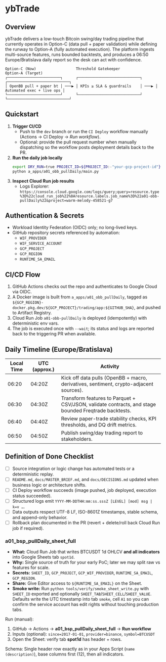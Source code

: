 # ybTrade

## Overview
ybTrade delivers a low-touch Bitcoin swing/day trading pipeline that currently operates in Option-C (data pull + paper validation) while defining the runway to Option-A (fully automated execution). The platform ingests multi-source features, runs bounded backtests, and produces a 06:50 Europe/Bratislava daily report so the desk can act with confidence.

```
Option-C (Now)                  Threshold Gatekeeper                  Option-A (Target)
┌────────────────────────┐      ┌────────────────────────────┐      ┌────────────────────────────┐
│ OpenBB pull + paper bt │ ───▶ │ KPIs ≥ SLA & guardrails    │ ───▶ │ Automated exec + live ops │
└────────────────────────┘      └────────────────────────────┘      └────────────────────────────┘
```

## Quickstart
1. **Trigger CI/CD**
   - Push to the `dev` branch or run the `CI Deploy` workflow manually (Actions → CI Deploy → _Run workflow_).
   - Optional: provide the pull request number when manually dispatching so the workflow posts deployment details back to the PR.
2. **Run the daily job locally**
   ```bash
   export DRY_RUN=true PROJECT_ID=${PROJECT_ID:-"your-gcp-project-id"}
   python a_apps/a01_obb_pullDaily/main.py
   ```
3. **Inspect Cloud Run job results**
   - Logs Explorer: `https://console.cloud.google.com/logs/query;query=resource.type%3D%22cloud_run_job%22%0Aresource.labels.job_name%3D%22a01-obb-pullDaily%22&project=warm-melody-458521-g7`

## Authentication & Secrets
- Workload Identity Federation (OIDC) only; no long-lived keys.
- GitHub repository secrets referenced by automation:
  - `WIF_PROVIDER`
  - `WIF_SERVICE_ACCOUNT`
  - `GCP_PROJECT`
  - `GCP_REGION`
  - `RUNTIME_SA_EMAIL`

## CI/CD Flow
1. GitHub Actions checks out the repo and authenticates to Google Cloud via OIDC.
2. A Docker image is built from `a_apps/a01_obb_pullDaily`, tagged as `${GCP_REGION}-docker.pkg.dev/${GCP_PROJECT}/trading/app:${GITHUB_SHA}`, and pushed to Artifact Registry.
3. Cloud Run Job `a01-obb-pullDaily` is deployed (idempotently) with deterministic env vars.
4. The job is executed once with `--wait`; its status and logs are reported back to the triggering PR when available.

## Daily Timeline (Europe/Bratislava)
| Local Time | UTC (approx.) | Activity |
|------------|----------------|----------|
| 06:20      | 04:20Z         | Kick off data pulls (OpenBB + macro, derivatives, sentiment, crypto-adjacent sources). |
| 06:30      | 04:30Z         | Transform features to Parquet + CSV/JSON, validate contracts, and stage bounded Freqtrade backtests. |
| 06:40      | 04:40Z         | Review paper-trade stability checks, KPI thresholds, and DQ drift metrics. |
| 06:50      | 04:50Z         | Publish swing/day trading report to stakeholders. |

## Definition of Done Checklist
- [ ] Source integration or logic change has automated tests or a deterministic replay.
- [ ] `README.md`, `docs/MASTER_BRIEF.md`, and `docs/DECISIONS.md` updated when business logic or architecture shifts.
- [ ] CI Deploy workflow succeeds (image pushed, job deployed, execution status succeeded).
- [ ] Structured logs emit `YYYY-MM-DDTHH:mm:ss.sssZ [LEVEL] [mod] msg | k=v …`.
- [ ] Data outputs respect UTF-8 LF, ISO-8601Z timestamps, stable schema, and append-only behavior.
- [ ] Rollback plan documented in the PR (revert + delete/roll back Cloud Run job if required).

### a01_bsp_pullDaily_sheet_full
- **What:** Cloud Run Job that writes BTCUSDT 1d OHLCV **and all indicators** into Google Sheets tab `spot1d`.
- **Why:** Single source of truth for your early PoC; later we may split raw vs features for scale.
- **Secrets:** `SHEET_ID`, `GCP_PROJECT`, `GCP_WIF_PROVIDER`, `RUNTIME_SA_EMAIL`, `GCP_REGION`.
- **Share:** Give Editor access to `${RUNTIME_SA_EMAIL}` on the Sheet.
- **Smoke write:** Run `python tools/verify/smoke_sheet_write.py` with `SHEET_ID` exported and optionally `SHEET_TAB`/`SHEET_CELL`/`SHEET_VALUE`. Defaults write the UTC timestamp into tab `smoke`, cell `A1` so you can confirm the service account has edit rights without touching production tabs.

Run (manual):
1. GitHub → Actions → **a01_bsp_pullDaily_sheet_full** → **Run workflow**
2. Inputs (optional): `since=2017-01-01`, `provider=binance`, `symbol=BTCUSDT`
3. Open the Sheet: verify tab **spot1d** has header + rows.

Schema:
Single header row exactly as in your Apps Script (`name (description)`), base columns first (12), then all indicators.
